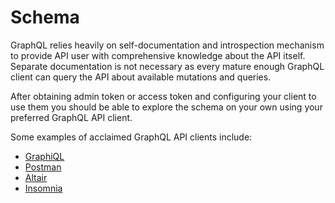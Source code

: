 # Schema

GraphQL relies heavily on self-documentation and introspection mechanism to provide
API user with comprehensive knowledge about the API itself. Separate documentation is not
necessary as every mature enough GraphQL client can query the API about available
mutations and queries.

After obtaining admin token or access token and configuring your client to use them
you should be able to explore the schema on your own using your preferred GraphQL API client.

Some examples of acclaimed GraphQL API clients include:
 - <a target="_blank" href="https://github.com/graphql/graphiql">GraphiQL</a>
 - <a target="_blank" href="https://www.postman.com/">Postman</a>
 - <a target="_blank" href="https://altair.sirmuel.design/">Altair</a>
 - <a target="_blank" href="https://insomnia.rest/">Insomnia</a>
